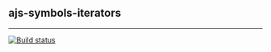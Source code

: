 ## ajs-symbols-iterators

---
[![Build status](https://ci.appveyor.com/api/projects/status/ty3ippwn6noiqny2?svg=true)](https://ci.appveyor.com/project/Liaksej/ajs-sybmols-iterators)

